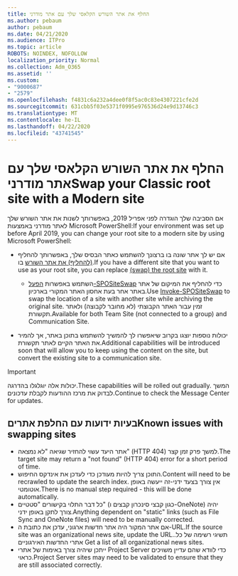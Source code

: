 ```yaml
---
title: החלף את אתר השורש הקלאסי שלך עם אתר מודרני
ms.author: pebaum
author: pebaum
ms.date: 04/21/2020
ms.audience: ITPro
ms.topic: article
ROBOTS: NOINDEX, NOFOLLOW
localization_priority: Normal
ms.collection: Adm_O365
ms.assetid: ''
ms.custom:
- "9000687"
- "2579"
ms.openlocfilehash: f4831c6a232a4dee0f8f5ac0c83e4307221cfe2d
ms.sourcegitcommit: 631cbb5f03e5371f0995e976536d24e9d13746c3
ms.translationtype: MT
ms.contentlocale: he-IL
ms.lasthandoff: 04/22/2020
ms.locfileid: "43741545"
---
```

# <a name="swap-your-classic-root-site-with-a-modern-site"></a><span data-ttu-id="ab674-102">החלף את אתר השורש הקלאסי שלך עם אתר מודרני</span><span class="sxs-lookup"><span data-stu-id="ab674-102">Swap your Classic root site with a Modern site</span></span>

<span data-ttu-id="ab674-103">אם הסביבה שלך הוגדרה לפני אפריל 2019, באפשרותך לשנות את אתר השורש שלך לאתר מודרני באמצעות Microsoft PowerShell:</span><span class="sxs-lookup"><span data-stu-id="ab674-103">If your environment was set up before April 2019, you can change your root site to a modern site by using Microsoft PowerShell:</span></span>

- <span data-ttu-id="ab674-104">אם יש לך אתר שונה בו ברצונך להשתמש כאתר הבסיס שלך, באפשרותך להחליף [(להחליף) את אתר השורש](https://docs.microsoft.com/sharepoint/modern-root-site) בו.</span><span class="sxs-lookup"><span data-stu-id="ab674-104">If you have a different site that you want to use as your root site, you can replace [(swap) the root site](https://docs.microsoft.com/sharepoint/modern-root-site) with it.</span></span> 
    - <span data-ttu-id="ab674-105">השתמש באפשרות [הפעל-SPOSiteSwap](https://docs.microsoft.com/powershell/module/sharepoint-online/invoke-spositeswap?view=sharepoint-ps) כדי להחליף את המיקום של אתר באתר אחר בעת אחסון האתר המקורי בארכיון.</span><span class="sxs-lookup"><span data-stu-id="ab674-105">Use [Invoke-SPOSiteSwap](https://docs.microsoft.com/powershell/module/sharepoint-online/invoke-spositeswap?view=sharepoint-ps) to swap the location of a site with another site while archiving the original site.</span></span> <span data-ttu-id="ab674-106">זמין עבור האתר הקבוצתי (לא מחובר לקבוצה) ולאתר תקשורת.</span><span class="sxs-lookup"><span data-stu-id="ab674-106">Available for both Team Site (not connected to a group) and Communication Site.</span></span> 

- <span data-ttu-id="ab674-107">יכולות נוספות יוצגו בקרוב שיאפשרו לך להמשיך להשתמש בתוכן באתר, אך להמיר את האתר הקיים לאתר תקשורת.</span><span class="sxs-lookup"><span data-stu-id="ab674-107">Additional capabilities will be introduced soon that will allow you to keep using the content on the site, but convert the existing site to a communication site.</span></span> 
>[!Important]
><span data-ttu-id="ab674-108">יכולות אלה יוגלגלו בהדרגה.</span><span class="sxs-lookup"><span data-stu-id="ab674-108">These capabilities will be rolled out gradually.</span></span> <span data-ttu-id="ab674-109">המשך לבדוק את מרכז ההודעות לקבלת עדכונים.</span><span class="sxs-lookup"><span data-stu-id="ab674-109">Continue to check the Message Center for updates.</span></span> 

## <a name="known-issues-with-swapping-sites"></a><span data-ttu-id="ab674-110">בעיות ידועות עם החלפת אתרים</span><span class="sxs-lookup"><span data-stu-id="ab674-110">Known issues with swapping sites</span></span>

- <span data-ttu-id="ab674-111">אתר היעד עשוי להחזיר שגיאה "לא נמצאה" (HTTP 404) למשך פרק זמן קצר.</span><span class="sxs-lookup"><span data-stu-id="ab674-111">The target site may return a "not found" (HTTP 404) error for a short period of time.</span></span>
- <span data-ttu-id="ab674-112">התוכן צריך להיות מעודכן כדי לעדכן את אינדקס החיפוש.</span><span class="sxs-lookup"><span data-stu-id="ab674-112">Content will need to be recrawled to update the search index.</span></span> <span data-ttu-id="ab674-113">אין צורך בצעד ידני-זה ייעשה באופן אוטומטי.</span><span class="sxs-lookup"><span data-stu-id="ab674-113">There is no manual step required - this will be done automatically.</span></span>
- <span data-ttu-id="ab674-114">כל דבר התלוי בקישורים "סטטיים" (כגון קבצי סינכרון קבצים ו-OneNote) יהיה צורך לתקן באופן ידני.</span><span class="sxs-lookup"><span data-stu-id="ab674-114">Anything dependent on "static" links (such as File Sync and OneNote files) will need to be manually corrected.</span></span>
- <span data-ttu-id="ab674-115">אם אתר המקור היה אתר חדשות ארגוני, עדכן את כתובת ה-URL.</span><span class="sxs-lookup"><span data-stu-id="ab674-115">If the source site was an organizational news site, update the URL.</span></span><span data-ttu-id="ab674-116">תשיגי רשימה של כל. אתרי החדשות האירגוניים</span><span class="sxs-lookup"><span data-stu-id="ab674-116"> Get a list of all organizational news sites.</span></span>
- <span data-ttu-id="ab674-117">ייתכן שיהיה צורך באימות של אתרי Project Server כדי לוודא שהם עדיין משויכים כראוי.</span><span class="sxs-lookup"><span data-stu-id="ab674-117">Project Server sites may need to be validated to ensure that they are still associated correctly.</span></span>
